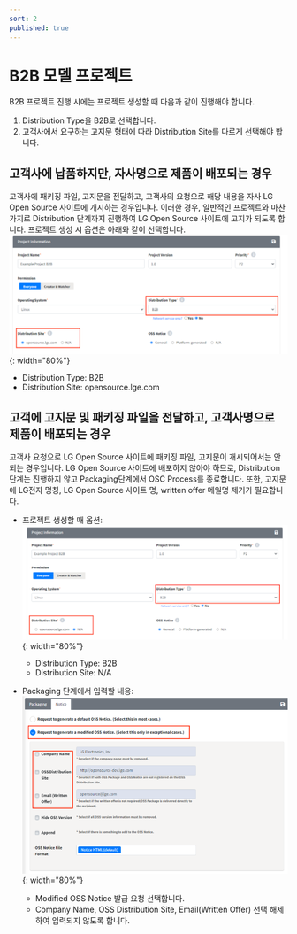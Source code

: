 ```yaml
---
sort: 2
published: true
---
```


# B2B 모델 프로젝트
B2B 프로젝트 진행 시에는 프로젝트 생성할 때 다음과 같이 진행해야 합니다.
1. Distribution Type을 B2B로 선택합니다.
2. 고객사에서 요구하는 고지문 형태에 따라 Distribution Site를 다르게 선택해야 합니다.


## 고객사에 납품하지만, 자사명으로 제품이 배포되는 경우
고객사에 패키징 파일, 고지문을 전달하고, 고객사의 요청으로 해당 내용을 자사 LG Open Source 사이트에 개시하는 경우입니다.
이러한 경우, 일반적인 프로젝트와 마찬가지로 Distribution 단계까지 진행하여 LG Open Source 사이트에 고지가 되도록 합니다.
프로젝트 생성 시 옵션은 아래와 같이 선택합니다. <br/>
![B2BDistLGSite](../images/usecase/dist_type/b2b_dist_lgsite.png){: width="80%"}
- Distribution Type: B2B
- Distribution Site: opensource.lge.com

## 고객에 고지문 및 패키징 파일을 전달하고, 고객사명으로 제품이 배포되는 경우
고객사 요청으로 LG Open Source 사이트에 패키징 파일, 고지문이 개시되어서는 안되는 경우입니다.
LG Open Source 사이트에 배포하지 않아야 하므로, Distribution 단계는 진행하지 않고 Packaging단계에서 OSC Process를 종료합니다. 
또한, 고지문에 LG전자 명칭, LG Open Source 사이트 명, written offer 메일명 제거가 필요합니다. 
- 프로젝트 생성할 때 옵션: <br/>
![B2BDistNA](../images/usecase/dist_type/b2b_dist_na.png){: width="80%"}
  - Distribution Type: B2B
  - Distribution Site: N/A

- Packaging 단계에서 입력할 내용: <br/>
![B2BPackagingModify](../images/usecase/dist_type/b2b_packaging_modify.png){: width="80%"}
  - Modified OSS Notice 발급 요청 선택합니다.
  - Company Name, OSS Distribution Site, Email(Written Offer) 선택 해제하여 입력되지 않도록 합니다.
